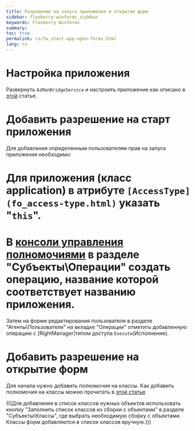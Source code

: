 ```yaml
---
title: Разрешение на запуск приложения и открытие форм
sidebar: flexberry-winforms_sidebar
keywords: Flexberry Winforms 
summary: 
toc: true
permalink: ru/fw_start-app-open-forms.html
lang: ru
---
```


# Настройка приложения
Развернуть `AzManBridgeService` и настроить приложение как описано в [этой](how-to-start-work-with-right-manager.html)  статье.

# Добавить разрешение на старт приложения
Для добавления определенным пользователям прав на запуск приложения необходимо:
 
# Для приложения (класс application) в атрибуте `[AccessType](fo_access-type.html)` указать "`this`".

# В [консоли управления полномочиями](security-console.html) в разделе "Субъекты\Операции" создать операцию, название которой соответствует названию приложения.
Затем на форме редактирования пользователя в разделе "Агенты\Пользователи" на вкладке "Операции" отметить добавленную операцию с [RightManager|типом доступа `Execute`(Исполнение).

# Добавить разрешение на открытие форм
Для начала нужно добавить полномочия на классы.
Как добавить полномочия на классы можно прочитать в [этой статье](authority-classes.html) 

(((<msg type=Note>Для добавления в список классов нужных объектов использовать кнопку "Заполнить список классов из сборки с объектами" в разделе "Субъекты\Классы", где выбрать необходимую сборку с объектами. Классы форм добавляются в список классов вручную.</msg>)))
